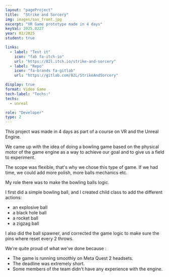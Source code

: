 ```yaml
---
layout: "pageProject"
title:  "Strike and Sorcery"
img: images/sas_front.jpg
excerpt: "VR Game prototype made in 4 days"
keyVal: 2025.0227
year: 02/2025
student: true

links:
  - label: "Test it"
    icon: "fab fa-itch-io"
    url: "https://82l.itch.io/strike-and-sorcery"
  - label: "Repo"
    icon: "fa-brands fa-gitlab"
    url: "https://gitlab.com/82L/StrikeAndSorcery"

display: true
format: Video Game
tech-label: "Techs:"
techs:
  - unreal

role: "Developer"
type: 2
---
```

This project was made in 4 days as part of a course on VR and the Unreal Engine.

We came up with the idea of doing a bowling game based on the physical motor of the game engine as a way to achieve our goal and to give us a field to experiment.

The scope was flexible, that's why we chose this type of game. If we had time, we could add more polish, more balls mechanics etc.

My role there was to make the bowling balls logic.

I first did a simple bowling ball, and I created child class to add the different actions:
- an explosive ball
- a black hole ball
- a rocket ball
- a zigzag ball

I also did the ball spawner, and corrected the game logic to make sure the pins where reset every 2 throws.

We're quite proud of what we've done because :
- The game is running smoothly on Meta Quest 2 headsets.
- The deadline was extremely short.
- Some members of the team didn't have any experience with the engine.

